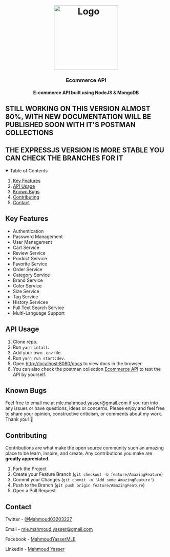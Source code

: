 <!-- PROJECT LOGO -->
<br />
<h1 align="center">
  <a href="https://github.com/Braineanear/EcommerceAPI">
    <img src="https://hackernoon.com/hn-images/1*lAR9Uh_gJ7dp23e0vhy5Hg.png" alt="Logo" width="200" height="200">
  </a>

  <h3 align="center">Ecommerce API</h3>
</h1>

<h4 align="center">E-commerce API built using NodeJS & MongoDB</h4>
<h2>STILL WORKING ON THIS VERSION ALMOST 80%, WITH NEW DOCUMENTATION WILL BE PUBLISHED SOON WITH IT'S POSTMAN COLLECTIONS</h2>
<h2>THE EXPRESSJS VERSION IS MORE STABLE YOU CAN CHECK THE BRANCHES FOR IT </h2>
<!-- TABLE OF CONTENTS -->
<details open="open">
  <summary>Table of Contents</summary>
  <ol>
    <li>
      <a href="#key-features">Key Features</a>
    </li>
    <li>
      <a href="#api-usage">API Usage</a>
    </li>
    <li>
      <a href="#known-bugs">Known Bugs</a>
    </li>
    <li>
      <a href="#contributing">Contributing</a>
    </li>
    <li>
      <a href="#contact">Contact</a>
    </li>

  </ol>
</details>

## Key Features

* Authentication
* Password Management
* User Management
* Cart Service
* Review Service
* Product Service
* Favorite Service
* Order Service
* Category Service
* Brand Service
* Color Service
* Size Service
* Tag Service
* History Servicee
* Full Text Search Service
* Multi-Language Support

## API Usage

1. Clone repo.
2. Run `yarn intall`.
3. Add your own `.env` file.
4. Run `yarn run start:dev`.
5. Open [http://localhost:8080/docs](http://localhost:8080/docs) to view docs in the browser.
6. You can also check the postman collection [Ecommerce API](https://documenter.getpostman.com/view/11050349/2s946feCf5) to test the API by yourself.

## Known Bugs

Feel free to email me at mle.mahmoud.yasser@gmail.com if you run into any issues or have questions, ideas or concerns.
Please enjoy and feel free to share your opinion, constructive criticism, or comments about my work. Thank you! 🙂

## Contributing

Contributions are what make the open source community such an amazing place to be learn, inspire, and create. Any contributions you make are **greatly appreciated**.

1. Fork the Project
2. Create your Feature Branch (`git checkout -b feature/AmazingFeature`)
3. Commit your Changes (`git commit -m 'Add some AmazingFeature'`)
4. Push to the Branch (`git push origin feature/AmazingFeature`)
5. Open a Pull Request

<!-- CONTACT -->
## Contact

Twitter - [@Mahmoud03203227](https://twitter.com/Mahmoud03203227)

Email - [mle.mahmoud.yasser@gmail.com]()

Facebook - [MahmoudYasserMLE](https://www.facebook.com/MahmoudYasserMLE/)

LinkedIn - [Mahmoud Yasser](https://www.linkedin.com/in/braineanear/)
